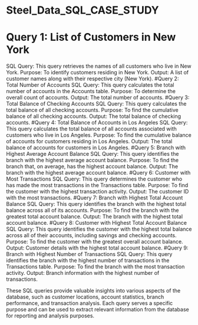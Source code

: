 # Steel_Data_SQL_CASE_STUDY

# Query 1: List of Customers in New York
SQL Query: This query retrieves the names of all customers who live in New York.
Purpose: To identify customers residing in New York.
Output: A list of customer names along with their respective city (New York).
#Query 2: Total Number of Accounts
SQL Query: This query calculates the total number of accounts in the Accounts table.
Purpose: To determine the overall count of accounts.
Output: The total number of accounts.
#Query 3: Total Balance of Checking Accounts
SQL Query: This query calculates the total balance of all checking accounts.
Purpose: To find the cumulative balance of all checking accounts.
Output: The total balance of checking accounts.
#Query 4: Total Balance of Accounts in Los Angeles
SQL Query: This query calculates the total balance of all accounts associated with customers who live in Los Angeles.
Purpose: To find the cumulative balance of accounts for customers residing in Los Angeles.
Output: The total balance of accounts for customers in Los Angeles.
#Query 5: Branch with Highest Average Account Balance
SQL Query: This query identifies the branch with the highest average account balance.
Purpose: To find the branch that, on average, has the highest account balance.
Output: The branch with the highest average account balance.
#Query 6: Customer with Most Transactions
SQL Query: This query determines the customer who has made the most transactions in the Transactions table.
Purpose: To find the customer with the highest transaction activity.
Output: The customer ID with the most transactions.
#Query 7: Branch with Highest Total Account Balance
SQL Query: This query identifies the branch with the highest total balance across all of its accounts.
Purpose: To find the branch with the greatest total account balance.
Output: The branch with the highest total account balance.
#Query 8: Customer with Highest Total Account Balance
SQL Query: This query identifies the customer with the highest total balance across all of their accounts, including savings and checking accounts.
Purpose: To find the customer with the greatest overall account balance.
Output: Customer details with the highest total account balance.
#Query 9: Branch with Highest Number of Transactions
SQL Query: This query identifies the branch with the highest number of transactions in the Transactions table.
Purpose: To find the branch with the most transaction activity.
Output: Branch information with the highest number of transactions.

These SQL queries provide valuable insights into various aspects of the database, such as customer locations, account statistics, branch performance, and transaction analysis. Each query serves a specific purpose and can be used to extract relevant information from the database for reporting and analysis purposes.
